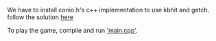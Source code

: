 We have to install conio.h's c++ implementation to use kbhit and getch.
follow the solution [here](https://stackoverflow.com/questions/61479597/how-can-i-use-kbhit-and-getch-on-linux-c)

To play the game, compile and run ['main.cpp'](https://github.com/sidharthkumar2019/PingPongGame/blob/master/main.cpp).
